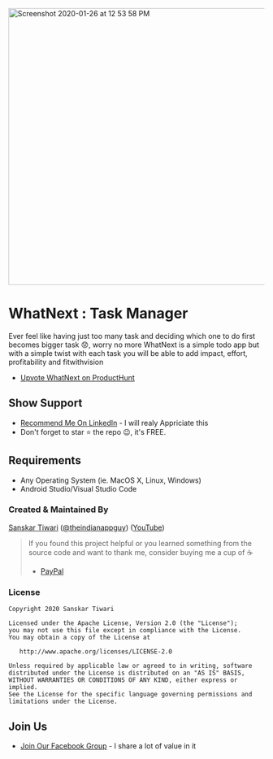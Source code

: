 <img width="545" alt="Screenshot 2020-01-26 at 12 53 58 PM" 
src="https://user-images.githubusercontent.com/55942632/73138590-6ad17d80-408a-11ea-9d12-d451c84ed5e7.png">

# WhatNext : Task Manager
Ever feel like having just too many task and deciding which one to do first becomes bigger task 😟, 
worry no more WhatNext is a simple todo app but with a simple twist with each task you will be able 
to add impact, effort, profitability and fitwithvision

* [Upvote WhatNext on ProductHunt](https://www.producthunt.com/posts/whatnext-task-manager)

## Show Support
* [Recommend Me On LinkedIn](https://www.linkedin.com/in/lamsanskar/) - I will realy Appriciate this
* Don't forget to star ⭐ the repo 😉, it's FREE.

## Requirements
- Any Operating System (ie. MacOS X, Linux, Windows)
- Android Studio/Visual Studio Code

### Created & Maintained By

[Sanskar Tiwari](https://github.com/theindianappguy) ([@theindianappguy](https://twitter.com/Theindianappguy)) ([YouTube](https://www.youtube.com/c/SanskarTiwari))

> If you found this project helpful or you learned something from the source code and want to thank me, consider buying me a cup of :coffee:
>
> - [PayPal](https://paypal.me/iamsanskartiwari)

### License

    Copyright 2020 Sanskar Tiwari

    Licensed under the Apache License, Version 2.0 (the "License");
    you may not use this file except in compliance with the License.
    You may obtain a copy of the License at

       http://www.apache.org/licenses/LICENSE-2.0

    Unless required by applicable law or agreed to in writing, software
    distributed under the License is distributed on an "AS IS" BASIS,
    WITHOUT WARRANTIES OR CONDITIONS OF ANY KIND, either express or implied.
    See the License for the specific language governing permissions and
    limitations under the License.


## Join Us
* [Join Our Facebook Group](https://www.facebook.com/groups/519517995532897/) - I share a lot of value in it
